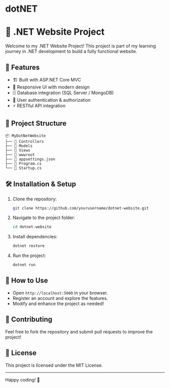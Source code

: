 # dotNET

# 🚀 .NET Website Project

Welcome to my .NET Website Project! This project is part of my learning journey in .NET development to build a fully functional website. 

## 📌 Features
- 🏗️ Built with ASP.NET Core MVC
- 🎨 Responsive UI with modern design
- 🗄️ Database integration (SQL Server / MongoDB)
- 🔐 User authentication & authorization
- ⚡ RESTful API integration

## 📂 Project Structure
```
📦 MyDotNetWebsite
├── 📁 Controllers
├── 📁 Models
├── 📁 Views
├── 📁 wwwroot
├── 📄 appsettings.json
├── 📄 Program.cs
└── 📄 Startup.cs
```

## 🛠️ Installation & Setup
1. Clone the repository:
   ```bash
   git clone https://github.com/yourusername/dotnet-website.git
   ```
2. Navigate to the project folder:
   ```bash
   cd dotnet-website
   ```
3. Install dependencies:
   ```bash
   dotnet restore
   ```
4. Run the project:
   ```bash
   dotnet run
   ```

## 🚀 How to Use
- Open `http://localhost:5000` in your browser.
- Register an account and explore the features.
- Modify and enhance the project as needed!

## 🤝 Contributing
Feel free to fork the repository and submit pull requests to improve the project!

## 📜 License
This project is licensed under the MIT License.

---

Happy coding! 🎉
